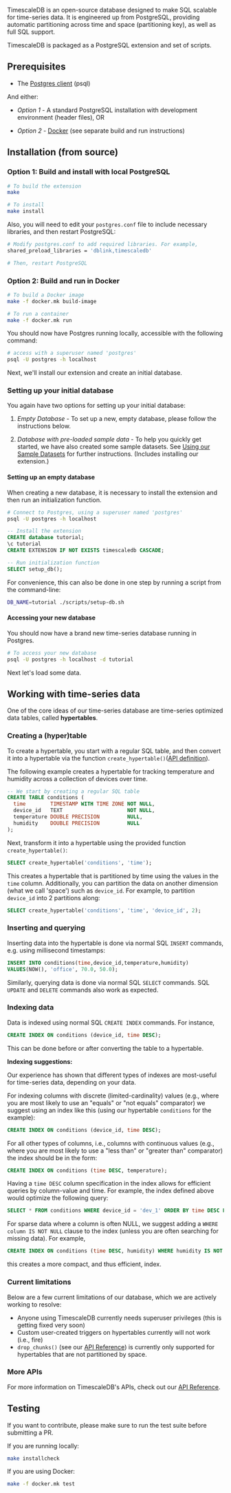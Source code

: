TimescaleDB is an open-source database designed to make SQL scalable for
time-series data. It is engineered up from PostgreSQL, providing automatic
partitioning across time and space (partitioning key), as well as full
SQL support.

TimescaleDB is packaged as a PostgreSQL extension and set of scripts.


## Prerequisites

- The [Postgres client](https://wiki.postgresql.org/wiki/Detailed_installation_guides) (psql)

And either:

- *Option 1* - A standard PostgreSQL installation with development environment (header files), OR

- *Option 2* - [Docker](https://docs.docker.com/engine/installation/) (see separate build and run instructions)

## Installation (from source)

### Option 1: Build and install with local PostgreSQL

```bash
# To build the extension
make

# To install
make install
```

Also, you will need to edit your `postgres.conf` file to include
necessary libraries, and then restart PostgreSQL:
```bash
# Modify postgres.conf to add required libraries. For example,
shared_preload_libraries = 'dblink,timescaledb'

# Then, restart PostgreSQL
```

### Option 2: Build and run in Docker

```bash
# To build a Docker image
make -f docker.mk build-image

# To run a container
make -f docker.mk run
```

You should now have Postgres running locally, accessible with
the following command:

```bash
# access with a superuser named 'postgres'
psql -U postgres -h localhost
```

Next, we'll install our extension and create an initial database.

### Setting up your initial database
You again have two options for setting up your initial database:

1. *Empty Database* - To set up a new, empty database, please follow the instructions below.

2. *Database with pre-loaded sample data* - To help you quickly get started, we have also created some sample datasets. See
[Using our Sample Datasets](docs/UsingSamples.md) for further instructions. (Includes installing our extension.)

#### Setting up an empty database

When creating a new database, it is necessary to install the extension and then run an initialization function.

```bash
# Connect to Postgres, using a superuser named 'postgres'
psql -U postgres -h localhost
```

```sql
-- Install the extension
CREATE database tutorial;
\c tutorial
CREATE EXTENSION IF NOT EXISTS timescaledb CASCADE;

-- Run initialization function
SELECT setup_db();
```

For convenience, this can also be done in one step by running a script from
the command-line:
```bash
DB_NAME=tutorial ./scripts/setup-db.sh
```

#### Accessing your new database
You should now have a brand new time-series database running in Postgres.

```bash
# To access your new database
psql -U postgres -h localhost -d tutorial
```

Next let's load some data.

## Working with time-series data

One of the core ideas of our time-series database are time-series optimized data tables, called **hypertables**.

### Creating a (hyper)table
To create a hypertable, you start with a regular SQL table, and then convert
it into a hypertable via the function
`create_hypertable()`([API definition](docs/API.md)).

The following example creates a hypertable for tracking
temperature and humidity across a collection of devices over time.

```sql
-- We start by creating a regular SQL table
CREATE TABLE conditions (
  time        TIMESTAMP WITH TIME ZONE NOT NULL,
  device_id   TEXT                     NOT NULL,
  temperature DOUBLE PRECISION         NULL,
  humidity    DOUBLE PRECISION         NULL
);
```



Next, transform it into a hypertable using the provided function
`create_hypertable()`:
```sql
SELECT create_hypertable('conditions', 'time');
```

This creates a hypertable that is partitioned by time using the values
in the `time` column. Additionally, you can partition the data on
another dimension (what we call 'space') such as `device_id`. For example,
to partition `device_id` into 2 partitions along:
```sql
SELECT create_hypertable('conditions', 'time', 'device_id', 2);
```

### Inserting and querying
Inserting data into the hypertable is done via normal SQL `INSERT` commands,
e.g. using millisecond timestamps:
```sql
INSERT INTO conditions(time,device_id,temperature,humidity)
VALUES(NOW(), 'office', 70.0, 50.0);
```

Similarly, querying data is done via normal SQL `SELECT` commands.
SQL `UPDATE` and `DELETE` commands also work as expected.

### Indexing data

Data is indexed using normal SQL `CREATE INDEX` commands. For instance,
```sql
CREATE INDEX ON conditions (device_id, time DESC);
```
This can be done before or after converting the table to a hypertable.

**Indexing suggestions:**

Our experience has shown that different types of indexes are most-useful for
time-series data, depending on your data.

For indexing columns with discrete (limited-cardinality) values (e.g., where you are most likely
  to use an "equals" or "not equals" comparator) we suggest using an index like this (using our hypertable `conditions` for the example):
```sql
CREATE INDEX ON conditions (device_id, time DESC);
```
For all other types of columns, i.e., columns with continuous values (e.g., where you are most likely to use a
"less than" or "greater than" comparator) the index should be in the form:
```sql
CREATE INDEX ON conditions (time DESC, temperature);
```
Having a `time DESC` column specification in the index allows for efficient queries by column-value and time. For example, the index defined above would optimize the following query:
```sql
SELECT * FROM conditions WHERE device_id = 'dev_1' ORDER BY time DESC LIMIT 10
```

For sparse data where a column is often NULL, we suggest adding a
`WHERE column IS NOT NULL` clause to the index (unless you are often
searching for missing data). For example,

```sql
CREATE INDEX ON conditions (time DESC, humidity) WHERE humidity IS NOT NULL;
```
this creates a more compact, and thus efficient, index.

### Current limitations
Below are a few current limitations of our database, which we are
actively working to resolve:

- Anyone using TimescaleDB currently needs superuser privileges (this is
getting fixed very soon)
- Custom user-created triggers on hypertables currently will not work (i.e.,
fire)
- `drop_chunks()` (see our [API Reference](docs/API.md)) is currently only
supported for hypertables that are not partitioned by space.

### More APIs
For more information on TimescaleDB's APIs, check out our
[API Reference](docs/API.md).

## Testing
If you want to contribute, please make sure to run the test suite before
submitting a PR.

If you are running locally:
```bash
make installcheck
```

If you are using Docker:
```bash
make -f docker.mk test
```
